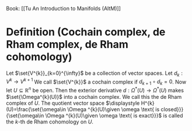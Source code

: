 Book: [[Tu An Introduction to Manifolds (AItM)]]
# Definition (Cochain complex, de Rham complex, de Rham cohomology)
Let $\set{V^{k}}_{k=0}^{\infty}$ be a collection of vector spaces.
Let $d_{k}:V^{k}\to V^{k+1}$
We call $\set{V^{k}}$ a cochain complex if $d_{k+1}\circ d_{k}=0$.
Now let $U\subseteq \mathbb{R}^{n}$ be open.
Then the exterior derivative $d:\Omega ^*(U)\to \Omega ^*(U)$ makes $\set{\Omega^{k}(U)}$ into a cochain complex.
We call this the de Rham complex of $U$.
The quotient vector space $\displaystyle H^{k}(U)=\frac{\set{\omega\in \Omega ^{k}(U)\given \omega \text{ is closed}}}{\set{\omega\in \Omega ^{k}(U)\given \omega \text{ is exact}}}$ is called the $k$-th de Rham cohomology on $U$.